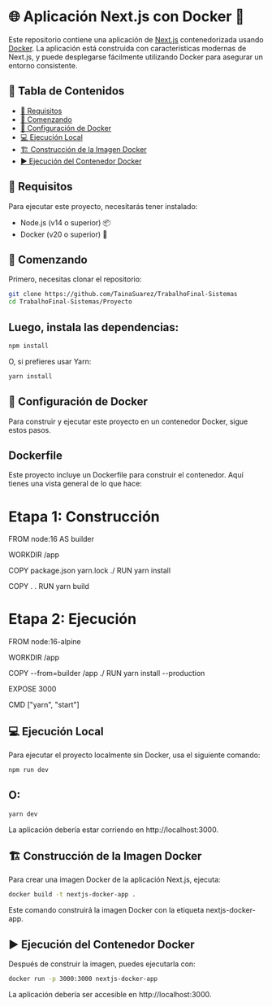 # 🌐 Aplicación Next.js con Docker 🐳

Este repositorio contiene una aplicación de [Next.js](https://nextjs.org/) contenedorizada usando [Docker](https://www.docker.com/). La aplicación está construida con características modernas de Next.js, y puede desplegarse fácilmente utilizando Docker para asegurar un entorno consistente.

##  📑 Tabla de Contenidos

- [🔧 Requisitos](#-requisitos)
- [🚀 Comenzando](#-comenzando)
- [🐳 Configuración de Docker](#-configuración-de-docker)
- [💻 Ejecución Local](#-ejecución-local)
- [🏗️ Construcción de la Imagen Docker](#️-construcción-de-la-imagen-docker)
- [▶️ Ejecución del Contenedor Docker](#️-ejecución-del-contenedor-docker)


## 🔧 Requisitos

Para ejecutar este proyecto, necesitarás tener instalado:

- Node.js (v14 o superior) 📦
- Docker (v20 o superior) 🐳

## 🚀 Comenzando

Primero, necesitas clonar el repositorio:

```bash
git clone https://github.com/TainaSuarez/TrabalhoFinal-Sistemas
cd TrabalhoFinal-Sistemas/Proyecto
 ```

## Luego, instala las dependencias:

```bash
npm install
 ```

O, si prefieres usar Yarn:

```bash
yarn install
 ```

## 🐳 Configuración de Docker

Para construir y ejecutar este proyecto en un contenedor Docker, sigue estos pasos.

## Dockerfile
Este proyecto incluye un Dockerfile para construir el contenedor. Aquí tienes una vista general de lo que hace:

# Etapa 1: Construcción
FROM node:16 AS builder

WORKDIR /app

COPY package.json yarn.lock ./
RUN yarn install

COPY . .
RUN yarn build

# Etapa 2: Ejecución
FROM node:16-alpine

WORKDIR /app

COPY --from=builder /app ./
RUN yarn install --production

EXPOSE 3000

CMD ["yarn", "start"]



## 💻 Ejecución Local

Para ejecutar el proyecto localmente sin Docker, usa el siguiente comando:

```bash
npm run dev
```

## O:

```bash
yarn dev
```

La aplicación debería estar corriendo en http://localhost:3000.

## 🏗️ Construcción de la Imagen Docker

Para crear una imagen Docker de la aplicación Next.js, ejecuta:

```bash
docker build -t nextjs-docker-app .
```
Este comando construirá la imagen Docker con la etiqueta nextjs-docker-app.

## ▶️ Ejecución del Contenedor Docker

Después de construir la imagen, puedes ejecutarla con:

```bash
docker run -p 3000:3000 nextjs-docker-app
```

La aplicación debería ser accesible en http://localhost:3000.

